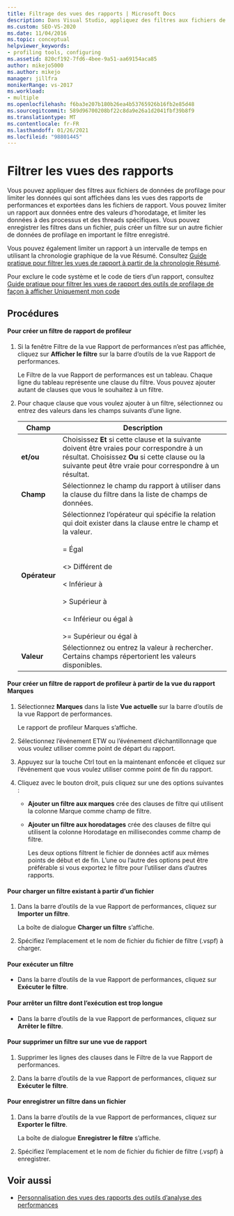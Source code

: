 ```yaml
---
title: Filtrage des vues des rapports | Microsoft Docs
description: Dans Visual Studio, appliquez des filtres aux fichiers de données de profilage pour limiter les données de profilage affichées dans les vues de rapport de performances et exportées vers les fichiers de rapport.
ms.custom: SEO-VS-2020
ms.date: 11/04/2016
ms.topic: conceptual
helpviewer_keywords:
- profiling tools, configuring
ms.assetid: 820cf192-7fd6-4bee-9a51-aa69154aca85
author: mikejo5000
ms.author: mikejo
manager: jillfra
monikerRange: vs-2017
ms.workload:
- multiple
ms.openlocfilehash: f6ba3e207b180b26ea4b53765926b16fb2e85d48
ms.sourcegitcommit: 589d96700208bf22c8da9e26a1d2041fbf39b8f9
ms.translationtype: MT
ms.contentlocale: fr-FR
ms.lasthandoff: 01/26/2021
ms.locfileid: "98801445"
---
```

# <a name="filter-report-views"></a>Filtrer les vues des rapports
Vous pouvez appliquer des filtres aux fichiers de données de profilage pour limiter les données qui sont affichées dans les vues des rapports de performances et exportées dans les fichiers de rapport. Vous pouvez limiter un rapport aux données entre des valeurs d’horodatage, et limiter les données à des processus et des threads spécifiques. Vous pouvez enregistrer les filtres dans un fichier, puis créer un filtre sur un autre fichier de données de profilage en important le filtre enregistré.

 Vous pouvez également limiter un rapport à un intervalle de temps en utilisant la chronologie graphique de la vue Résumé. Consultez [Guide pratique pour filtrer les vues de rapport à partir de la chronologie Résumé](../profiling/how-to-filter-report-views-from-the-summary-timeline.md).

 Pour exclure le code système et le code de tiers d’un rapport, consultez [Guide pratique pour filtrer les vues de rapport des outils de profilage de façon à afficher Uniquement mon code](../profiling/how-to-filter-profiling-tools-report-views-to-display-just-my-code.md)

## <a name="procedures"></a>Procédures

#### <a name="to-create-a-profiler-report-filter"></a>Pour créer un filtre de rapport de profileur

1. Si la fenêtre Filtre de la vue Rapport de performances n’est pas affichée, cliquez sur **Afficher le filtre** sur la barre d’outils de la vue Rapport de performances.

     Le Filtre de la vue Rapport de performances est un tableau. Chaque ligne du tableau représente une clause du filtre. Vous pouvez ajouter autant de clauses que vous le souhaitez à un filtre.

2. Pour chaque clause que vous voulez ajouter à un filtre, sélectionnez ou entrez des valeurs dans les champs suivants d’une ligne.

    |Champ|Description|
    |-----------|-----------------|
    |**et/ou**|Choisissez **Et** si cette clause et la suivante doivent être vraies pour correspondre à un résultat. Choisissez **Ou** si cette clause ou la suivante peut être vraie pour correspondre à un résultat.|
    |**Champ**|Sélectionnez le champ du rapport à utiliser dans la clause du filtre dans la liste de champs de données.|
    |**Opérateur**|Sélectionnez l’opérateur qui spécifie la relation qui doit exister dans la clause entre le champ et la valeur.<br /><br /> =    Égal<br /><br /> <>  Différent de<br /><br /> <    Inférieur à<br /><br /> >    Supérieur à<br /><br /> <=  Inférieur ou égal à<br /><br /> >=  Supérieur ou égal à|
    |**Valeur**|Sélectionnez ou entrez la valeur à rechercher. Certains champs répertorient les valeurs disponibles.|

#### <a name="to-create-a-profiler-report-filter-from-the-marks-report-view"></a>Pour créer un filtre de rapport de profileur à partir de la vue du rapport Marques

1. Sélectionnez **Marques** dans la liste **Vue actuelle** sur la barre d’outils de la vue Rapport de performances.

    Le rapport de profileur Marques s’affiche.

2. Sélectionnez l’événement ETW ou l’événement d’échantillonnage que vous voulez utiliser comme point de départ du rapport.

3. Appuyez sur la touche Ctrl tout en la maintenant enfoncée et cliquez sur l’événement que vous voulez utiliser comme point de fin du rapport.

4. Cliquez avec le bouton droit, puis cliquez sur une des options suivantes :

   - **Ajouter un filtre aux marques** crée des clauses de filtre qui utilisent la colonne Marque comme champ de filtre.

   - **Ajouter un filtre aux horodatages** crée des clauses de filtre qui utilisent la colonne Horodatage en millisecondes comme champ de filtre.

     Les deux options filtrent le fichier de données actif aux mêmes points de début et de fin. L’une ou l’autre des options peut être préférable si vous exportez le filtre pour l’utiliser dans d’autres rapports.

#### <a name="to-load-an-existing-filter-from-a-file"></a>Pour charger un filtre existant à partir d’un fichier

1. Dans la barre d’outils de la vue Rapport de performances, cliquez sur **Importer un filtre**.

     La boîte de dialogue **Charger un filtre** s’affiche.

2. Spécifiez l’emplacement et le nom de fichier du fichier de filtre (.vspf) à charger.

#### <a name="to-execute-a-filter"></a>Pour exécuter un filtre

- Dans la barre d’outils de la vue Rapport de performances, cliquez sur **Exécuter le filtre**.

#### <a name="to-stop-a-filter-that-is-taking-too-long-to-execute"></a>Pour arrêter un filtre dont l’exécution est trop longue

- Dans la barre d’outils de la vue Rapport de performances, cliquez sur **Arrêter le filtre**.

#### <a name="to-remove-a-filter-on-a-report-view"></a>Pour supprimer un filtre sur une vue de rapport

1. Supprimer les lignes des clauses dans le Filtre de la vue Rapport de performances.

2. Dans la barre d’outils de la vue Rapport de performances, cliquez sur **Exécuter le filtre**.

#### <a name="to-save-a-filter-to-a-file"></a>Pour enregistrer un filtre dans un fichier

1. Dans la barre d’outils de la vue Rapport de performances, cliquez sur **Exporter le filtre**.

     La boîte de dialogue **Enregistrer le filtre** s’affiche.

2. Spécifiez l’emplacement et le nom de fichier du fichier de filtre (.vspf) à enregistrer.

## <a name="see-also"></a>Voir aussi
- [Personnalisation des vues des rapports des outils d’analyse des performances](../profiling/customizing-performance-tools-report-views.md)

